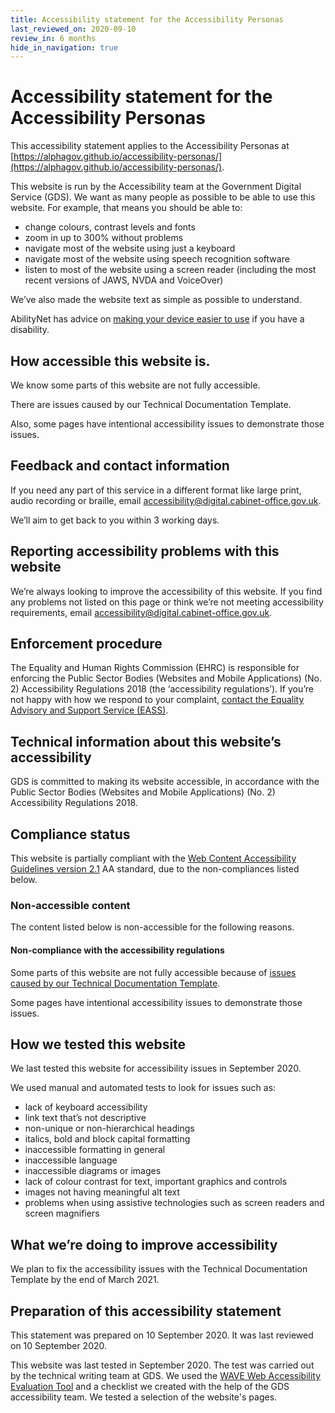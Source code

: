 ```yaml
---
title: Accessibility statement for the Accessibility Personas
last_reviewed_on: 2020-09-10
review_in: 6 months
hide_in_navigation: true
---
```


# Accessibility statement for the Accessibility Personas

This accessibility statement applies to the Accessibility Personas at [https://alphagov.github.io/accessibility-personas/](https://alphagov.github.io/accessibility-personas/).

This website is run by the Accessibility team at the Government Digital Service (GDS). We want as many people as possible to be able to use this website. For example, that means you should be able to:

+ change colours, contrast levels and fonts
+ zoom in up to 300% without problems
+ navigate most of the website using just a keyboard
+ navigate most of the website using speech recognition software
+ listen to most of the website using a screen reader (including the most recent versions of JAWS, NVDA and VoiceOver)

We’ve also made the website text as simple as possible to understand.

AbilityNet has advice on [making your device easier to use](https://mcmw.abilitynet.org.uk/) if you have a disability.

## How accessible this website is.

We know some parts of this website are not fully accessible.

There are issues caused by our Technical Documentation Template.

Also, some pages have intentional accessibility issues to demonstrate those issues.

## Feedback and contact information

If you need any part of this service in a different format like large print, audio recording or braille, email [accessibility@digital.cabinet-office.gov.uk](mailto:accessibility@digital.cabinet-office.gov.uk).

We’ll aim to get back to you within 3 working days.

## Reporting accessibility problems with this website

We’re always looking to improve the accessibility of this website. If you find any problems not listed on this page or think we’re not meeting accessibility requirements, email [accessibility@digital.cabinet-office.gov.uk](mailto:accessibility@digital.cabinet-office.gov.uk).

## Enforcement procedure

The Equality and Human Rights Commission (EHRC) is responsible for enforcing the Public Sector Bodies (Websites and Mobile Applications) (No. 2) Accessibility Regulations 2018
(the ‘accessibility regulations’). If you’re not happy with how we respond to your complaint, [contact the Equality Advisory and Support Service (EASS)](https://www.equalityadvisoryservice.com/).

## Technical information about this website’s accessibility

GDS is committed to making its website accessible, in accordance with the Public Sector Bodies (Websites and Mobile Applications) (No. 2) Accessibility Regulations 2018.

## Compliance status

This website is partially compliant with the [Web Content Accessibility Guidelines version 2.1](https://www.w3.org/TR/WCAG21/) AA standard, due to the non-compliances listed below.

### Non-accessible content

The content listed below is non-accessible for the following reasons.

#### Non-compliance with the accessibility regulations

Some parts of this website are not fully accessible because of [issues caused by our Technical Documentation Template](https://tdt-documentation.london.cloudapps.digital/accessibility/#using-the-technical-documentation-template-for-your-own-documentation).

Some pages have intentional accessibility issues to demonstrate those issues.

## How we tested this website

We last tested this website for accessibility issues in September 2020.

We used manual and automated tests to look for issues such as:

- lack of keyboard accessibility
- link text that’s not descriptive
- non-unique or non-hierarchical headings
- italics, bold and block capital formatting
- inaccessible formatting in general
- inaccessible language
- inaccessible diagrams or images
- lack of colour contrast for text, important graphics and controls
- images not having meaningful alt text
- problems when using assistive technologies such as screen readers and screen magnifiers

## What we’re doing to improve accessibility

We plan to fix the accessibility issues with the Technical Documentation Template by the end of March 2021.

## Preparation of this accessibility statement

This statement was prepared on 10 September 2020. It was last reviewed on 10 September 2020.

This website was last tested in September 2020. The test was carried out by the technical writing team at GDS. We used the [WAVE Web Accessibility Evaluation Tool](https://wave.webaim.org/) and a checklist we created with the help of the GDS accessibility team. We tested a selection of the website's pages.
